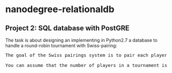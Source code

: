 # nanodegree-relationaldb

## Project 2: SQL database with PostGRE
The task is about designing an implementing in Python2.7 a database to handle a round-robin tournament with Swiss-pairing:

<pre>The goal of the Swiss pairings system is to pair each player with an opponent who has won the same number of matches, or as close as possible.

You can assume that the number of players in a tournament is an even number. This means that no player will be left out of a round.</pre>
